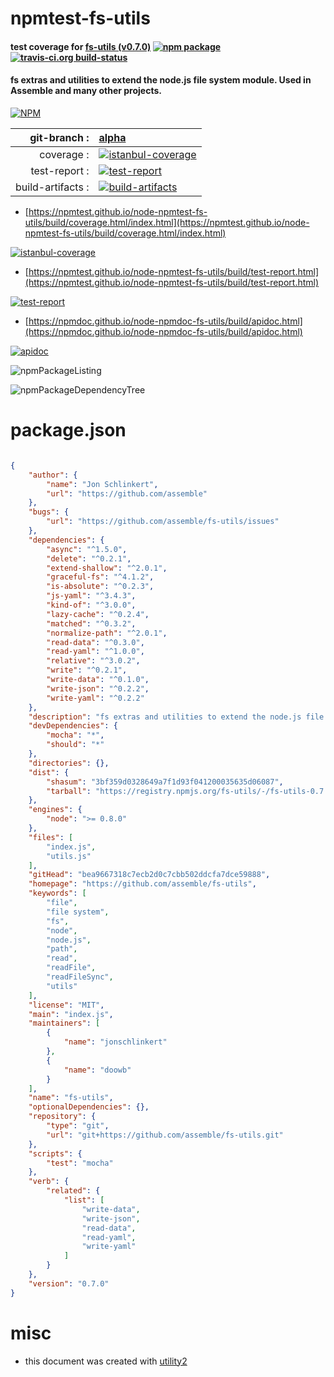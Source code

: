 # npmtest-fs-utils

#### test coverage for  [fs-utils (v0.7.0)](https://github.com/assemble/fs-utils)  [![npm package](https://img.shields.io/npm/v/npmtest-fs-utils.svg?style=flat-square)](https://www.npmjs.org/package/npmtest-fs-utils) [![travis-ci.org build-status](https://api.travis-ci.org/npmtest/node-npmtest-fs-utils.svg)](https://travis-ci.org/npmtest/node-npmtest-fs-utils)

#### fs extras and utilities to extend the node.js file system module. Used in Assemble and many other projects.

[![NPM](https://nodei.co/npm/fs-utils.png?downloads=true&downloadRank=true&stars=true)](https://www.npmjs.com/package/fs-utils)

| git-branch : | [alpha](https://github.com/npmtest/node-npmtest-fs-utils/tree/alpha)|
|--:|:--|
| coverage : | [![istanbul-coverage](https://npmtest.github.io/node-npmtest-fs-utils/build/coverage.badge.svg)](https://npmtest.github.io/node-npmtest-fs-utils/build/coverage.html/index.html)|
| test-report : | [![test-report](https://npmtest.github.io/node-npmtest-fs-utils/build/test-report.badge.svg)](https://npmtest.github.io/node-npmtest-fs-utils/build/test-report.html)|
| build-artifacts : | [![build-artifacts](https://npmtest.github.io/node-npmtest-fs-utils/glyphicons_144_folder_open.png)](https://github.com/npmtest/node-npmtest-fs-utils/tree/gh-pages/build)|

- [https://npmtest.github.io/node-npmtest-fs-utils/build/coverage.html/index.html](https://npmtest.github.io/node-npmtest-fs-utils/build/coverage.html/index.html)

[![istanbul-coverage](https://npmtest.github.io/node-npmtest-fs-utils/build/screenCapture.buildCi.browser.%252Ftmp%252Fbuild%252Fcoverage.lib.html.png)](https://npmtest.github.io/node-npmtest-fs-utils/build/coverage.html/index.html)

- [https://npmtest.github.io/node-npmtest-fs-utils/build/test-report.html](https://npmtest.github.io/node-npmtest-fs-utils/build/test-report.html)

[![test-report](https://npmtest.github.io/node-npmtest-fs-utils/build/screenCapture.buildCi.browser.%252Ftmp%252Fbuild%252Ftest-report.html.png)](https://npmtest.github.io/node-npmtest-fs-utils/build/test-report.html)

- [https://npmdoc.github.io/node-npmdoc-fs-utils/build/apidoc.html](https://npmdoc.github.io/node-npmdoc-fs-utils/build/apidoc.html)

[![apidoc](https://npmdoc.github.io/node-npmdoc-fs-utils/build/screenCapture.buildCi.browser.%252Ftmp%252Fbuild%252Fapidoc.html.png)](https://npmdoc.github.io/node-npmdoc-fs-utils/build/apidoc.html)

![npmPackageListing](https://npmtest.github.io/node-npmtest-fs-utils/build/screenCapture.npmPackageListing.svg)

![npmPackageDependencyTree](https://npmtest.github.io/node-npmtest-fs-utils/build/screenCapture.npmPackageDependencyTree.svg)



# package.json

```json

{
    "author": {
        "name": "Jon Schlinkert",
        "url": "https://github.com/assemble"
    },
    "bugs": {
        "url": "https://github.com/assemble/fs-utils/issues"
    },
    "dependencies": {
        "async": "^1.5.0",
        "delete": "^0.2.1",
        "extend-shallow": "^2.0.1",
        "graceful-fs": "^4.1.2",
        "is-absolute": "^0.2.3",
        "js-yaml": "^3.4.3",
        "kind-of": "^3.0.0",
        "lazy-cache": "^0.2.4",
        "matched": "^0.3.2",
        "normalize-path": "^2.0.1",
        "read-data": "^0.3.0",
        "read-yaml": "^1.0.0",
        "relative": "^3.0.2",
        "write": "^0.2.1",
        "write-data": "^0.1.0",
        "write-json": "^0.2.2",
        "write-yaml": "^0.2.2"
    },
    "description": "fs extras and utilities to extend the node.js file system module. Used in Assemble and many other projects.",
    "devDependencies": {
        "mocha": "*",
        "should": "*"
    },
    "directories": {},
    "dist": {
        "shasum": "3bf359d0328649a7f1d93f041200035635d06087",
        "tarball": "https://registry.npmjs.org/fs-utils/-/fs-utils-0.7.0.tgz"
    },
    "engines": {
        "node": ">= 0.8.0"
    },
    "files": [
        "index.js",
        "utils.js"
    ],
    "gitHead": "bea9667318c7ecb2d0c7cbb502ddcfa7dce59888",
    "homepage": "https://github.com/assemble/fs-utils",
    "keywords": [
        "file",
        "file system",
        "fs",
        "node",
        "node.js",
        "path",
        "read",
        "readFile",
        "readFileSync",
        "utils"
    ],
    "license": "MIT",
    "main": "index.js",
    "maintainers": [
        {
            "name": "jonschlinkert"
        },
        {
            "name": "doowb"
        }
    ],
    "name": "fs-utils",
    "optionalDependencies": {},
    "repository": {
        "type": "git",
        "url": "git+https://github.com/assemble/fs-utils.git"
    },
    "scripts": {
        "test": "mocha"
    },
    "verb": {
        "related": {
            "list": [
                "write-data",
                "write-json",
                "read-data",
                "read-yaml",
                "write-yaml"
            ]
        }
    },
    "version": "0.7.0"
}
```



# misc
- this document was created with [utility2](https://github.com/kaizhu256/node-utility2)
